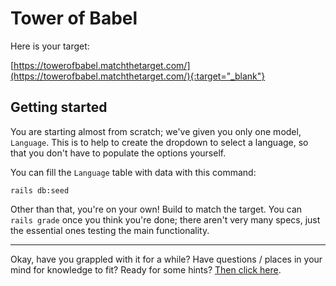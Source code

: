 # Tower of Babel

Here is your target:

[https://towerofbabel.matchthetarget.com/](https://towerofbabel.matchthetarget.com/){:target="_blank"}

## Getting started

You are starting almost from scratch; we've given you only one model, `Language`. This is to help to create the dropdown to select a language, so that you don't have to populate the options yourself.

You can fill the `Language` table with data with this command:

```
rails db:seed
```

Other than that, you're on your own! Build to match the target. You can `rails grade` once you think you're done; there aren't very many specs, just the essential ones testing the main functionality.

---

Okay, have you grappled with it for a while? Have questions / places in your mind for knowledge to fit? Ready for some hints? [Then click here](https://chapters.firstdraft.com/chapters/841).

